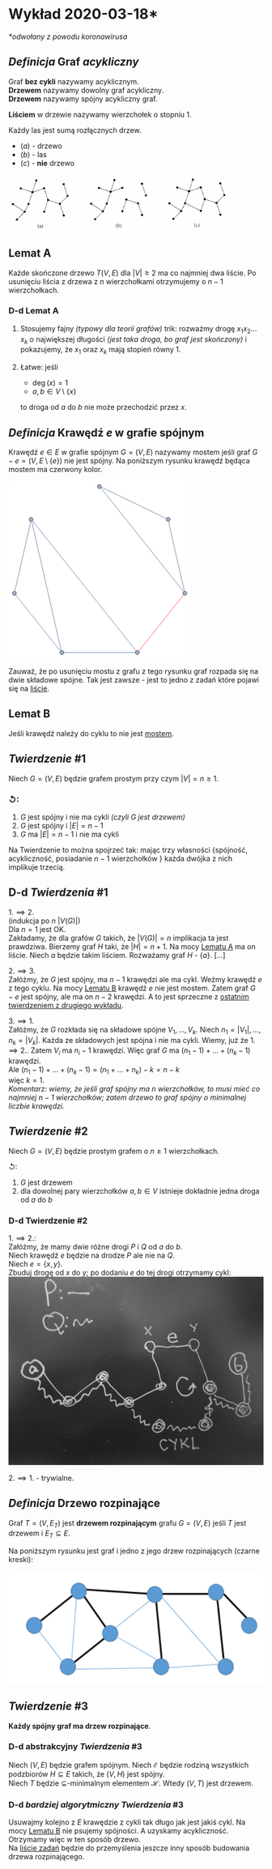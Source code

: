 # Wykład 2020-03-18\*
*\*odwołany z powodu koronawirusa*

## $Definicja$ Graf *acykliczny*

Graf **bez cykli** nazywamy acyklicznym.\
**Drzewem** nazywamy dowolny graf acykliczny.\
**Drzewem** nazywamy spójny acykliczny graf.

**Liściem** w drzewie nazywamy wierzchołek o stopniu $1$.

Każdy las jest sumą rozłącznych drzew.

- $(a)$ - drzewo
- $(b)$ - las
- $(c)$ - **nie** drzewo

![przykłady](drzewo-las-nie-drzewo.png)

## Lemat A

Każde skończone drzewo $T(V,E)$ dla $|V|\ge 2$ ma co najmniej dwa liście.
Po usunięciu liścia z drzewa z $n$ wierzchołkami otrzymujemy o $n-1$ wierzchołkach.

### D-d Lemat A

1. Stosujemy fajny *(typowy dla teorii grafów)* trik: rozważmy drogę $x_1x_2 \dots x_k$ o największej długości *(jest taka droga, bo graf jest skończony)* i pokazujemy, że $x_1$ oraz $x_k$ mają stopień równy $1$.
2. Łatwe: jeśli
   - $\deg(x) = 1$
   - $a,b \in V \setminus \{x\}$

    to droga od $a$ do $b$ nie może przechodzić przez $x$.

## $Definicja$ Krawędź $e$ w grafie spójnym

Krawędź $e \in E$ w grafie spójnym $G=(V,E)$ nazywamy mostem jeśli graf $G-e = (V,E\setminus\{e\})$ nie jest spójny. Na poniższym rysunku krawędź będąca mostem ma czerwony kolor.

![most](most.png)

Zauważ, że po usunięciu mostu z grafu z tego rysunku graf rozpada się na dwie składowe spójne. Tak jest zawsze - jest to jedno z zadań które pojawi się na [liście](../../cw/lista-2/lista-2.md).

## Lemat B

Jeśli krawędź należy do cyklu to nie jest [mostem](../../definicje/ścieżki/ścieżki.md#bridge).

## $Twierdzenie$ #1

Niech $G=(V,E)$ będzie grafem prostym przy czym $|V|=n\ge 1$.

### $\circlearrowleft$:

  1. $G$ jest spójny i nie ma cykli *(czyli $G$ jest drzewem)*
  2. $G$ jest spójny i $|E| = n-1$
  3. $G$ ma $|E| = n-1$ i nie ma cykli

Na Twierdzenie to można spojrzeć tak: mając trzy własności $\big\{$spójność, acykliczność, posiadanie $n-1$ wierzchołków $\big\}$ każda dwójka z nich implikuje trzecią.

## D-d $Twierdzenia$ #1

$1.\implies2.$\
(indukcja po $n$ $|V(G)|$)\
Dla $n=1$ jest OK.\
Zakładamy, że dla grafów $G$ takich, że $|V(G)| = n$ implikacja ta jest prawdziwa. Bierzemy graf $H$ taki, że $|H| = n+1$. Na mocy [Lematu A](#lemat-a) ma on liście. Niech $a$ będzie takim liściem. Rozważamy graf $H$ - $\{a\}$. […]

$2.\implies3.$\
Załóżmy, że $G$ jest spójny, ma $n-1$ krawędzi ale ma cykl. Weźmy krawędź $e$ z tego cyklu. Na mocy [Lematu B](#lemat-b) krawędź $e$ nie jest mostem. Zatem graf $G - e$ jest spójny, ale ma on $n-2$ krawędzi. A to jest sprzeczne z [ostatnim twierdzeniem z drugiego wykładu](../2020-03-4/2020-03-4.md#twierdzenie-2).

$3.\implies1$.\
Załóżmy, że $G$ rozkłada się na składowe spójne $V_1,\dots,V_k$. Niech $n_1 = |V_1|,\dots,n_k=|V_k|$. Każda ze składowych jest spójna i nie ma cykli. Wiemy, już że $1.\implies2.$. Zatem $V_i$ ma $n_i-1$ krawędzi. Więc graf $G$ ma $(n_1-1) + \dots + (n_k-1)$ krawędzi.\
Ale $(n_1-1) + \dots + (n_k-1) = (n_1 + \dots + n_k) -k = n-k$\
więc $k=1$.\
*Komentarz: wiemy, że jeśli graf spójny ma $n$ wierzchołków, to musi mieć co najmniej $n-1$ wierzchołków; zatem drzewo to graf spójny o minimalnej liczbie krawędzi.*

## $Twierdzenie$ #2

Niech $G=(V,E)$ będzie prostym grafem o $n\ge1$ wierzchołkach.

$\circlearrowleft$:
1. $G$ jest drzewem
2. dla dowolnej pary wierzchołków $a,b \in V$ istnieje dokładnie jedna droga od $a$ do $b$

### D-d Twierdzenie #2

$1.\implies2.$:\
Załóżmy, że mamy dwie różne drogi $P$ i $Q$ od $a$ do $b$.\
Niech krawędź $e$ będzie na drodze $P$ ale nie na $Q$.\
Niech $e = \{x,y\}$.\
Zbuduj drogę od $x$ do $y$; po dodaniu $e$ do tej drogi otrzymamy cykl:
![d-d twierdzenie #2](d-d-twierdzenie-2.jpg)

$2.\implies1.$ - trywialne.

## $Definicja$ Drzewo rozpinające

Graf $T = (V, E_T)$ jest **drzewem rozpinającym** grafu $G = (V,E)$ jeśli $T$ jest drzewem i $E_T \subseteq E$.

Na poniższym rysunku jest graf i jedno z jego drzew rozpinających (czarne kreski):

![spanning tree](spanning-tree.png)

## $Twierdzenie$ #3

**Każdy spójny graf ma drzew rozpinające**.

### D-d abstrakcyjny $Twierdzenia$ #3
Niech $(V,E)$ będzie grafem spójnym. Niech $\mathcal{E}$ będzie rodziną wszystkich podzbiorów $H \subseteq E$ takich, że $(V,H)$ jest spójny.\
Niech $T$ będzie $\subseteq$-minimalnym elementem $\mathcal{H}$. Wtedy $(V,T)$ jest drzewem.

### D-d *bardziej algorytmiczny* $Twierdzenia$ #3
Usuwajmy kolejno z $E$ krawędzie z cykli tak długo jak jest jakiś cykl. Na mocy [Lematu B](#lemat-b) nie psujemy spójności. A uzyskamy acykliczność. Otrzymamy więc w ten sposób drzewo.\
Na [liście zadań](../../cw/lista-3/lista-3.md) będzie do przemyślenia jeszcze inny sposób budowania drzewa rozpinającego.

